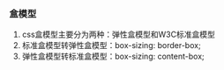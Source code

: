 ### 盒模型

1. css盒模型主要分为两种：弹性盒模型和W3C标准盒模型
2. 标准盒模型转弹性盒模型：box-sizing: border-box;
3. 弹性盒模型转标准盒模型：box-sizing: content-box;